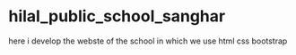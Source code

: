 # hilal_public_school_sanghar
here i develop the webste of the school in which we use html css bootstrap
